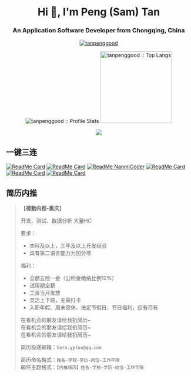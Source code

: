 <h1 align="center">Hi 👋, I'm Peng (Sam) Tan</h1>
<h3 align="center">An Application Software Developer from Chongqing, China</h3>

<p align="center">
  <a href="https://github.com/ryo-ma/github-profile-trophy">
    <img src="https://github-profile-trophy.vercel.app/?username=tanpenggood&theme=onedark&row=1&column=6" alt="tanpenggood" />
  </a>
</p>

<p align="center">
  <img heigth="195" src="https://github-readme-stats.vercel.app/api?username=tanpenggood&show_icons=true&theme=synthwave" alt="tanpenggood :: Profile Stats" />
  <img height="195" src="https://github-readme-stats.vercel.app/api/top-langs/?username=tanpenggood&langs_count=10&theme=synthwave&layout=compact" alt="tanpenggood :: Top Langs" />
</p>

<p align="center">
  <a href="https://github.com/tanpenggood">
    <img src="https://streak-stats.demolab.com/?user=tanpenggood&theme=dark"/>
  </a>
</p>

## 一键三连

<p align="center">
  
[![ReadMe Card](https://github-readme-stats.vercel.app/api/pin/?username=tanpenggood&repo=auto-browser-script-engine&theme=dracula)](https://github.com/tanpenggood/auto-browser-script-engine)
[![ReadMe Card](https://github-readme-stats.vercel.app/api/pin/?username=tanpenggood&repo=xiaohongshu&theme=radical)](https://github.com/tanpenggood/xiaohongshu)
[![ReadMe NanmiCoder](https://github-readme-stats.vercel.app/api/pin/?username=NanmiCoder&repo=MediaCrawler&theme=synthwave)](https://github.com/NanmiCoder/MediaCrawler)
[![ReadMe Card](https://github-readme-stats.vercel.app/api/pin/?username=tanpenggood&repo=jeecg-spring-boot-starter&theme=cobalt)](https://github.com/tanpenggood/jeecg-spring-boot-starter)
[![ReadMe Card](https://github-readme-stats.vercel.app/api/pin/?username=tanpenggood&repo=geek-training-camp&theme=gruvbox)](https://github.com/tanpenggood/geek-training-camp)
[![ReadMe Card](https://github-readme-stats.vercel.app/api/pin/?username=tanpenggood&repo=learning-java-log&theme=merko)](https://github.com/tanpenggood/learning-java-log)
</p>

## 简历内推

>【**德勤内推-重庆**】
> 
> 开发、测试、数据分析 大量HC
> 
> 要求：
> - 本科及以上，三年及以上开发经验
> - 具有第二语言能力为加分项
> 
> 福利：
> - 全额五险一金（公积金缴纳比例12%）
> - 试用期全薪
> - 工资当月发放
> - 灵活上下班，无需打卡
> - 入职年假、周末双休、法定节假日、节日福利，应有尽有
>
> 在看机会的朋友请给我扔简历~<br/>
> 在看机会的朋友请给我扔简历~<br/>
> 在看机会的朋友请给我扔简历~<br/>
>
> 简历投递邮箱：`hero.yytou@qq.com`
>
> 简历命名格式：`姓名-学校-学历-岗位-工作年限`<br/>
> 邮件主题格式：`【内推简历】姓名-学校-学历-岗位-工作年限`
